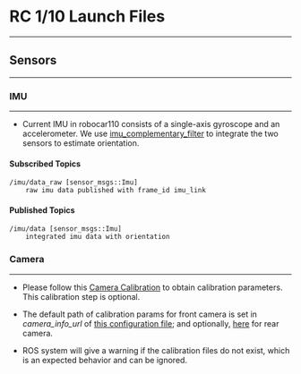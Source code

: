 # RC 1/10 Launch Files #
***

## Sensors ##
***

### IMU ###
***

- Current IMU in robocar110 consists of a single-axis gyroscope and an accelerometer. We use [imu_complementary_filter](https://github.com/ccny-ros-pkg/imu_tools/tree/melodic/imu_complementary_filter) to integrate the two sensors to estimate orientation.

#### Subscribed Topics
```text
/imu/data_raw [sensor_msgs::Imu]
    raw imu data published with frame_id imu_link
```

#### Published Topics
```text
/imu/data [sensor_msgs::Imu]
    integrated imu data with orientation
```

### Camera ###
***

- Please follow this [Camera Calibration](docs/CameraCalibration.md) to obtain calibration parameters. This calibration step is optional.
- The default path of calibration params for front camera is set in *camera_info_url* of [this configuration file](config/sensors/front_camera.yaml); and optionally, [here](config/sensors/rear_camera.yaml) for rear camera.

- ROS system will give a warning if the calibration files do not exist, which is an expected behavior and can be ignored.
